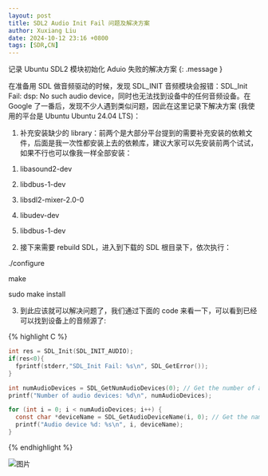 ```yaml
---
layout: post
title: SDL2 Audio Init Fail 问题及解决方案
author: Xuxiang Liu
date: 2024-10-12 23:16 +0800
tags: [SDR,CN]
---
```


记录 Ubuntu SDL2 模块初始化 Aduio 失败的解决方案
{: .message }

在准备用 SDL 做音频驱动的时候，发现 SDL_INIT 音频模块会报错：SDL_Init Fail: dsp: No such audio device，同时也无法找到设备中的任何音频设备。在 Google 了一番后，发现不少人遇到类似问题，因此在这里记录下解决方案 (我使用的平台是 Ubuntu Ubuntu 24.04 LTS)：

1. 补充安装缺少的 library：前两个是大部分平台提到的需要补充安装的依赖文件，后面是我一次性都安装上去的依赖库，建议大家可以先安装前两个试试，如果不行也可以像我一样全部安装：
   
1) libasound2-dev

2) libdbus-1-dev

3) libsdl2-mixer-2.0-0

4) libudev-dev

5) libdbus-1-dev

2. 接下来需要 rebuild SDL，进入到下载的 SDL 根目录下，依次执行：

./configure

make

sudo make install

3. 到此应该就可以解决问题了，我们通过下面的 code 来看一下，可以看到已经可以找到设备上的音频源了:


{% highlight C %}
```C
int res = SDL_Init(SDL_INIT_AUDIO);
if(res<0){
  fprintf(stderr,"SDL_Init Fail: %s\n", SDL_GetError());
}

int numAudioDevices = SDL_GetNumAudioDevices(0); // Get the number of available audio devices
printf("Number of audio devices: %d\n", numAudioDevices);

for (int i = 0; i < numAudioDevices; i++) {
  const char *deviceName = SDL_GetAudioDeviceName(i, 0); // Get the name of the audio device
  printf("Audio device %d: %s\n", i, deviceName);
}
```
{% endhighlight %}

![图片](https://github.com/user-attachments/assets/efe220ad-cf16-4a02-8fe4-118914f20f81)


